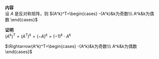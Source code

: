 **内容**  
设 $A$ 是反对称矩阵，则 $(A^k)^T=\begin{cases}  
-(A^k)&k为奇数\\\  
A^k&k为偶数  
\end{cases}$  
  
**证明**  
$(A^k)^T=(A^T)^k=(-A)^k=(-1)^k\cdot A^k$  
  
$\Rightarrow(A^k)^T=\begin{cases}  
-(A^k)&k为奇数\\\  
A^k&k为偶数  
\end{cases}$  
